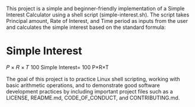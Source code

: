 This project is a simple and beginner-friendly implementation of a Simple Interest Calculator using a shell script (simple-interest.sh). The script takes Principal amount, Rate of Interest, and Time period as inputs from the user and calculates the simple interest based on the standard formula:

Simple Interest
=
𝑃
×
𝑅
×
𝑇
100
Simple Interest=
100
P×R×T
	​


The goal of this project is to practice Linux shell scripting, working with basic arithmetic operations, and to demonstrate good software development practices by including important project files such as a LICENSE, README.md, CODE_OF_CONDUCT, and CONTRIBUTING.md.
